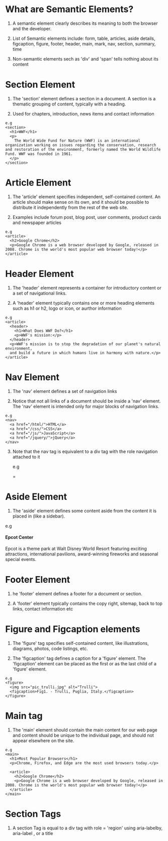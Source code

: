 # What are Semantic Elements?

  1. A semantic element clearly describes its meaning to both the browser and
     the developer.
  
  2. List of Semantic elements include: form, table, articles, aside details,
     figcaption, figure, footer, header, main, mark, nav, section, summary, time
  
  3. Non-semantic elements sech as 'div' and 'span' tells nothing about its content

# Section Element

  1. The 'section' element defines a section in a document. A section is a
     thematic grouping of content, typically with a heading.
  
  2. Used for chapters, introduction, news items and contact information

    e.g
    <section>
      <h1>WWF</h1>
      <p>
        The World Wide Fund for Nature (WWF) is an international organization working on issues regarding the conservation, research and restoration of the environment, formerly named the World Wildlife Fund. WWF was founded in 1961.
      </p>
    </section>

# Article Element

  1. The 'article' element specifies independent, self-contained content. An
     article should make sense on its own, and it should be possible to
     distribute it independently from the rest of the web site.
  
  2. Examples include forum post, blog post, user comments, product cards and
     newspaper articles

    e.g
    <article>
      <h2>Google Chrome</h2>
      <p>Google Chrome is a web browser developed by Google, released in 2008. Chrome is the world's most popular web browser today!</p>
    </article>

# Header Element

  1. The 'header' element represents a container for introductory content or a
     set of navigational links.
  
  2. A 'header' element typically contains one or more heading elements such as
     h1 or h2, logo or icon, or aurthor information

    e.g
    <article>
      <header>
        <h1>What Does WWF Do?</h1>
        <p>WWF's mission:</p>
      </header>
      <p>WWF's mission is to stop the degradation of our planet's natural environment,
      and build a future in which humans live in harmony with nature.</p>
    </article>

# Nav Element 

  1. The 'nav' element defines a set of navigation links

  2. Notice that not all links of a document should be inside a 'nav' element.
     The 'nav' element is intended only for major blocks of navigation links.
  
    e.g
    <nav>
      <a href="/html/">HTML</a>
      <a href="/css/">CSS</a> 
      <a href="/js/">JavaScript</a>
      <a href="/jquery/">jQuery</a>
    </nav>

  3. Note that the nav tag is equivalent to a div tag with the role navigation
     attached to it 

     e.g
     <nav></nav> = <div role="navigation"></div>

# Aside Element

  1. The 'aside' element defines some content aside from the content it is placed in (like a sidebar).

  e.g
  <aside>
    <h4>Epcot Center</h4>
    <p>Epcot is a theme park at Walt Disney World Resort featuring exciting attractions, international pavilions, award-winning fireworks and seasonal special events.</p>
  </aside>

# Footer Element 

  1. he 'footer' element defines a footer for a document or section.

  2. A 'footer' element typically contains the copy right, sitemap, back to top
     links, contact information etc

# Figure and Figcaption elements

  1. The 'figure' tag specifies self-contained content, like illustrations,
     diagrams, photos, code listings, etc.
  
  2. The 'figcaption' tag defines a caption for a 'figure' element. The
     'figcaption' element can be placed as the first or as the last child of a
     'figure' element.

    e.g
    <figure>
      <img src="pic_trulli.jpg" alt="Trulli">
      <figcaption>Fig1. - Trulli, Puglia, Italy.</figcaption>
    </figure>
    
# Main tag 

  1. The 'main' element should contain the main content for our web page and
     content should be unique to the individual page, and should not appear
     elsewhere on the site.
  
    e.g
    <main>
      <h1>Most Popular Browsers</h1>
      <p>Chrome, Firefox, and Edge are the most used browsers today.</p>

      <article>
        <h2>Google Chrome</h2>
        <p>Google Chrome is a web browser developed by Google, released in 2008. Chrome is the world's most popular web browser today!</p>
      </article>
    </main>

# Section Tags

  1. A section Tag is equal to a div tag with role = 'region'  using
     aria-labelby, aria-label , or a title